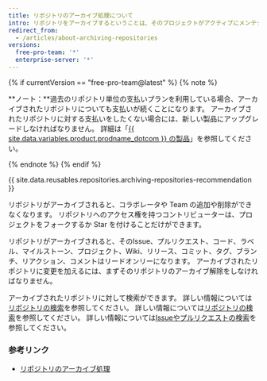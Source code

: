 ```yaml
---
title: リポジトリのアーカイブ処理について
intro: リポジトリをアーカイブするということは、そのプロジェクトがアクティブにメンテナンスされなくなるということを人々に伝えることになります。
redirect_from:
  - /articles/about-archiving-repositories
versions:
  free-pro-team: '*'
  enterprise-server: '*'
---
```


{% if currentVersion == "free-pro-team@latest" %}
{% note %}

**ノート：**過去のリポジトリ単位の支払いプランを利用している場合、アーカイブされたリポジトリについても支払いが続くことになります。 アーカイブされたリポジトリに対する支払いをしたくない場合には、新しい製品にアップグレードしなければなりません。 詳細は「[{{ site.data.variables.product.prodname_dotcom }} の製品](/articles/github-s-products)」を参照してください。

{% endnote %}
{% endif %}

{{ site.data.reusables.repositories.archiving-repositories-recommendation }}

リポジトリがアーカイブされると、コラボレータや Team の追加や削除ができなくなります。 リポジトリへのアクセス権を持つコントリビューターは、プロジェクトをフォークするか Star を付けることだけができます。

リポジトリがアーカイブされると、そのIssue、プルリクエスト、コード、ラベル、マイルストーン、プロジェクト、Wiki、リリース、コミット、タグ、ブランチ、リアクション、コメントはリードオンリーになります。 アーカイブされたリポジトリに変更を加えるには、まずそのリポジトリのアーカイブ解除をしなければなりません。

アーカイブされたリポジトリに対して検索ができます。 詳しい情報については[リポジトリの検索](/articles/searching-for-repositories/#search-based-on-whether-a-repository-is-archived)を参照してください。 詳しい情報については[リポジトリの検索](/articles/searching-for-repositories/#search-based-on-whether-a-repository-is-archived)を参照してください。 詳しい情報については[Issueやプルリクエストの検索](/articles/searching-issues-and-pull-requests/#search-based-on-whether-a-repository-is-archived)を参照してください。

### 参考リンク
- [リポジトリのアーカイブ処理](/articles/archiving-repositories)
